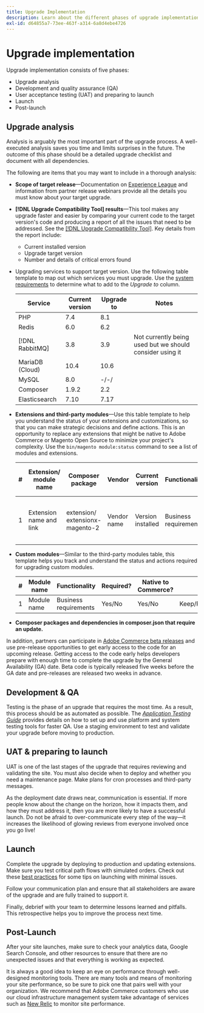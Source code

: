 ```yaml
---
title: Upgrade Implementation
description: Learn about the different phases of upgrade implementation for Adobe Commerce projects.
exl-id: d64855a7-73ee-463f-a314-6a8d4ebe4726
---
```

# Upgrade implementation

Upgrade implementation consists of five phases:

- Upgrade analysis
- Development and quality assurance (QA)
- User acceptance testing (UAT) and preparing to launch
- Launch
- Post-launch

## Upgrade analysis

Analysis is arguably the most important part of the upgrade process. A well-executed analysis saves you time and limits surprises in the future. The outcome of this phase should be a detailed upgrade checklist and document with all dependencies. 

The following are items that you may want to include in a thorough analysis:

- **Scope of target release**—Documentation on [Experience League](../../release/release-notes/overview.md) and information from partner release webinars provide all the details you must know about your target upgrade.

- **[!DNL Upgrade Compatibility Tool] results**—This tool makes any upgrade faster and easier by comparing your current code to the target version's code and producing a report of all the issues that need to be addressed. See the [[!DNL Upgrade Compatibility Tool]](../upgrade-compatibility-tool/overview.md). Key details from the report include:

  -  Current installed version
  - Upgrade target version
  - Number and details of critical errors found

- Upgrading services to support target version. Use the following table template to map out which services you must upgrade. Use the [system requirements](../../installation/system-requirements.md) to determine what to add to the _Upgrade to_ column.

  
  | Service         | Current version | Upgrade to | Notes                                                    |
  |-----------------|-----------------|------------|----------------------------------------------------------|
  | PHP             | 7.4             | 8.1        |                                                          |
  | Redis           | 6.0             | 6.2        |                                                          |
  | [!DNL RabbitMQ] | 3.8             | 3.9        | Not currently being used but we should consider using it |
  | MariaDB (Cloud) | 10.4            | 10.6       |                                                          |
  | MySQL           | 8.0             | -/-/       |                                                          |
  | Composer        | 1.9.2           | 2.2        |                                                          |
  | Elasticsearch   | 7.10            | 7.17       |                                                          |

- **Extensions and third-party modules**—Use this table template to help you understand the status of your extensions and customizations, so that you can make strategic decisions and define actions. This is an opportunity to replace any extensions that might be native to Adobe Commerce or Magento Open Source to minimize your project's complexity. Use the `bin/magento module:status` command to see a list of modules and extensions.

  | # | Extension/<br>module name   | Composer package                   | Vendor      | Current version   | Functionality         | Compatible with latest<br>Commerce version? | Issues                                           | Native to Commerce? | Action                  | Notes | 
  |---|-----------------------------|------------------------------------|-------------|-------------------|-----------------------|---------------------------------------------|--------------------------------------------------|---------------------|-------------------------|-------|
  | 1 | Extension name and link     | extension/<br>extensionx-magento-2 | Vendor name | Version installed | Business requirements | Yes/No                                      | List identified issues faced with this extension | Yes/No              | Keep/Replace/<br>Remove |       |
 
- **Custom modules**—Similar to the third-party modules table, this template helps you track and understand the status and actions required for upgrading custom modules.

  | # | Module name  | Functionality         | Required? | Native to Commerce? | Action              | Notes |
  |---|--------------|-----------------------|-----------|---------------------|---------------------|-------|
  | 1 | Module name  | Business requirements | Yes/No    | Yes/No              | Keep/Replace/Remove |       |

- **Composer packages and dependencies in composer.json that require an update.** 

In addition, partners can participate in [Adobe Commerce beta releases](../../release/beta.md) and use pre-release opportunities to get early access to the code for an upcoming release. Getting access to the code early helps developers prepare with enough time to complete the upgrade by the General Availability (GA) date. Beta code is typically released five weeks before the GA date and pre-releases are released two weeks in advance.

## Development & QA

Testing is the phase of an upgrade that requires the most time. As a result, this process should be as automated as possible. The _[Application Testing Guide](https://developer.adobe.com/commerce/testing/guide/)_ provides details on how to set up and use platform and system testing tools for faster QA. Use a staging environment to test and validate your upgrade before moving to production.

## UAT & preparing to launch

UAT is one of the last stages of the upgrade that requires reviewing and validating the site. You must also decide when to deploy and whether you need a maintenance page. Make plans for cron processes and third-party messages.

As the deployment date draws near, communication is essential. If more people know about the change on the horizon, how it impacts them, and how they must address it, then you are more likely to have a successful launch. Do not be afraid to over-communicate every step of the way—it increases the likelihood of glowing reviews from everyone involved once you go live!

## Launch

Complete the upgrade by deploying to production and updating extensions. Make sure you test critical path flows with simulated orders. Check out these [best practices](../prepare/best-practices.md) for some tips on launching with minimal issues.  

Follow your communication plan and ensure that all stakeholders are aware of the upgrade and are fully trained to support it.

Finally, debrief with your team to determine lessons learned and pitfalls. This retrospective helps you to improve the process next time.

## Post-Launch

After your site launches, make sure to check your analytics data, Google Search Console, and other resources to ensure that there are no unexpected issues and that everything is working as expected.

It is always a good idea to keep an eye on performance through well-designed monitoring tools. There are many tools and means of monitoring your site performance, so be sure to pick one that pairs well with your organization. We recommend that Adobe Commerce customers who use our cloud infrastructure management system take advantage of services such as [New Relic](https://experienceleague.adobe.com/docs/commerce-cloud-service/user-guide/monitor/new-relic-service.html) to monitor site performance.
